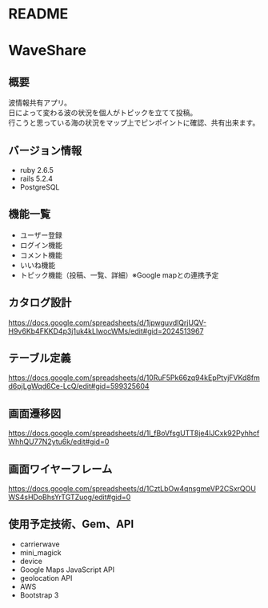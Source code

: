 # README

# WaveShare

## 概要

波情報共有アプリ。<br>日によって変わる波の状況を個人がトピックを立てて投稿。<br>行こうと思っている海の状況をマップ上でピンポイントに確認、共有出来ます。

## バージョン情報

* ruby 2.6.5
* rails 5.2.4
* PostgreSQL


## 機能一覧

* ユーザー登録
* ログイン機能
* コメント機能
* いいね機能
* トピック機能（投稿、一覧、詳細）※Google mapとの連携予定


## カタログ設計
https://docs.google.com/spreadsheets/d/1jpwguvdlQrjUQV-H9v6Kb4FKKD4p3j1uk4kLlwocWMs/edit#gid=2024513967

## テーブル定義
https://docs.google.com/spreadsheets/d/10RuF5Pk66zq94kEpPtvjFVKd8fmd6pjLgWqd6Ce-LcQ/edit#gid=599325604


## 画面遷移図
https://docs.google.com/spreadsheets/d/1l_fBoVfsgUTT8je4lJCxk92PyhhcfWhhQU77N2ytu6k/edit#gid=0


## 画面ワイヤーフレーム
https://docs.google.com/spreadsheets/d/1CztLbOw4qnsgmeVP2CSxrQOUWS4sHDoBhsYrTGTZuog/edit#gid=0



## 使用予定技術、Gem、API

* carrierwave
* mini_magick
* device
* Google Maps JavaScript API
* geolocation API
* AWS
* Bootstrap 3

